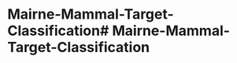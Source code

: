 # Mairne-Mammal-Target-Classification#   M a i r n e - M a m m a l - T a r g e t - C l a s s i f i c a t i o n  
 